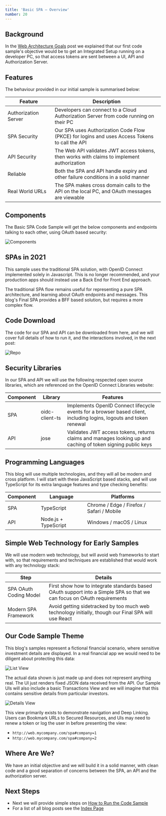 ```yaml
---
title: 'Basic SPA – Overview'
number: 20
---
```


## Background

In the [Web Architecture Goals](/posts/web-architecture-goals) post we explained that our first code sample's objective would be to get an Integrated Setup running on a developer PC, so that access tokens are sent between a UI, API and Authorization Server.

## Features

The behaviour provided in our initial sample is summarised below:

| Feature | Description |
| ------- | ----------- |
| Authorization Server | Developers can connect to a Cloud Authorization Server from code running on their PC |
| SPA Security | Our SPA uses Authorization Code Flow (PKCE) for logins and uses Access Tokens to call the API |
| API Security | The Web API validates JWT access tokens, then works with claims to implement authorization |
| Reliable | Both the SPA and API handle expiry and other failure conditions in a solid manner |
| Real World URLs | The SPA makes cross domain calls to the API on the local PC, and OAuth messages are viewable |

## Components

The Basic SPA Code Sample will get the below components and endpoints talking to each other, using OAuth based security:

![Components](/images/20/components.jpg)

## SPAs in 2021

This sample uses the traditional SPA solution, with OpenID Connect implemented solely in Javascript. This is no longer recommended, and your production apps should instead use a Back End for Front End approach.

The traditional SPA flow remains useful for representing a pure SPA architecture, and learning about OAuth endpoints and messages. This blog's Final SPA provides a BFF based solution, but requires a more complex flow.

## Code Download

The code for our SPA and API can be downloaded from here, and we will cover full details of how to run it, and the interactions involved, in the next post:

![Repo](/images/20/repo.jpg)

## Security Libraries

In our SPA and API we will use the following respected open source libraries, which are referenced on the OpenID Connect Libraries website:

| Component | Library | Features |
| --------- | ------- | -------- |
| SPA | oidc-client-ts | Implements OpenID Connect lifecycle events for a browser based client, including logins, logouts and token renewal |
| API | jose | Validates JWT access tokens, returns claims and manages looking up and caching of token signing public keys |

## Programming Languages

This blog will use multiple technologies, and they will all be modern and cross platform. I will start with these JavaScript based stacks, and will use TypeScript for its extra language features and type checking benefits:

| Component | Language | Platforms |
| --------- | -------- | --------- |
| SPA | TypeScript | Chrome / Edge / Firefox / Safari / Mobile |
| API | Node.js + TypeScript | Windows / macOS / Linux |

## Simple Web Technology for Early Samples

We will use modern web technology, but will avoid web frameworks to start with, so that requirements and techniques are established that would work with any technology stack:

| Step | Details |
| ---- | ------- |
| SPA OAuth Coding Model | First show how to integrate standards based OAuth support into a Simple SPA so that we can focus on OAuth requirements |
| Modern SPA Framework | Avoid getting sidetracked by too much web technology initially, though our Final SPA will use React |

## Our Code Sample Theme

This blog's samples represent a fictional financial scenario, where sensitive investment details are displayed. In a real financial app we would need to be diligent about protecting this data:

![List View](/images/20/list-view.jpg)

The actual data shown is just made up and does not represent anything real. The UI just renders fixed JSON data received from the API. Our Sample UIs will also include a basic Transactions View and we will imagine that this contains sensitive details from particular investors.

![Details View](/images/20/details-view.jpg)

This view primarily exists to demonstrate navigation and Deep Linking. Users can Bookmark URLs to Secured Resources, and UIs may need to renew a token or log the user in before presenting the view:

- `http://web.mycompany.com/spa#company=1`
- `http://web.mycompany.com/spa#company=2`

## Where Are We?

We have an initial objective and we will build it in a solid manner, with clean code and a good separation of concerns between the SPA, an API and the authorization server.

## Next Steps

- Next we will provide simple steps on [How to Run the Code Sample](/posts/basicspa-execution)
- For a list of all blog posts see the [Index Page](/pages/index)